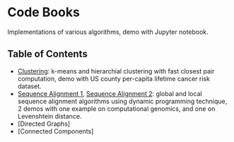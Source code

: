 # Code Books
Implementations of various algorithms, demo with Jupyter notebook.

## Table of Contents

- [Clustering](https://github.com/xuedong/codebooks/blob/master/clustering/clustering.ipynb): k-means and hierarchial clustering with fast closest pair computation, demo with US county per-capita lifetime cancer risk dataset.
- [Sequence Alignment 1](https://github.com/xuedong/codebooks/blob/master/sequence_alignment/genomics.ipynb), [Sequence Alignment 2](https://github.com/xuedong/codebooks/blob/master/sequence_alignment/spelling_check.ipynb): global and local sequence alignment algorithms using dynamic programming technique, 2 demos with one example on computational genomics, and one on Levenshtein distance.
- [Directed Graphs]
- [Connected Components]
